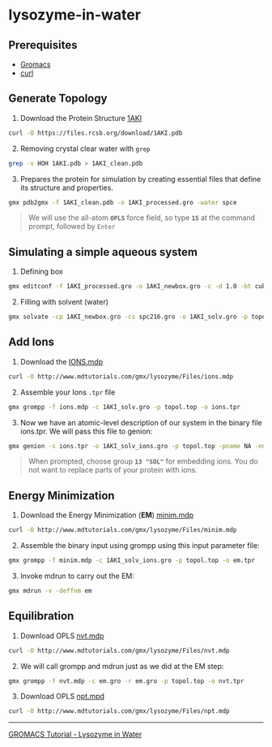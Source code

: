 # lysozyme-in-water

## Prerequisites
- [Gromacs](https://www.gromacs.org/)
- [curl](0https://curl.se/)

## Generate Topology
1. Download the Protein Structure [1AKI](https://www.rcsb.org/structure/1aki)
```bash
curl -O https://files.rcsb.org/download/1AKI.pdb
```
2. Removing crystal clear water with `grep`
```bash
grep -v HOH 1AKI.pdb > 1AKI_clean.pdb
```
3. Prepares the protein for simulation by creating essential files that define its structure and properties.
```bash
gmx pdb2gmx -f 1AKI_clean.pdb -o 1AKI_processed.gro -water spce
```
> We will use the all-atom **`OPLS`** force field, so type **`15`** at the command prompt, followed by `Enter`


## Simulating a simple aqueous system

1. Defining box
```bash
gmx editconf -f 1AKI_processed.gro -o 1AKI_newbox.gro -c -d 1.0 -bt cubic
```

2. Filling with solvent (water)
```bash
gmx solvate -cp 1AKI_newbox.gro -cs spc216.gro -o 1AKI_solv.gro -p topol.top
```


## Add Ions
1. Download the [IONS.mdp](http://www.mdtutorials.com/gmx/lysozyme/Files/ions.mdp)
```bash
curl -O http://www.mdtutorials.com/gmx/lysozyme/Files/ions.mdp
```

2. Assemble your Ions `.tpr` file
```bash
gmx grompp -f ions.mdp -c 1AKI_solv.gro -p topol.top -o ions.tpr
```

3. Now we have an atomic-level description of our system in the binary file ions.tpr. We will pass this file to genion:
```bash
gmx genion -s ions.tpr -o 1AKI_solv_ions.gro -p topol.top -pname NA -nname CL -neutral
```
> When prompted, choose group **`13 "SOL"`** for embedding ions. You do not want to replace parts of your protein with ions.


## Energy Minimization
1. Download the Energy Minimization (**EM**) [minim.mdp](http://www.mdtutorials.com/gmx/lysozyme/Files/minim.mdp)
```bash
curl -O http://www.mdtutorials.com/gmx/lysozyme/Files/minim.mdp
```

2. Assemble the binary input using grompp using this input parameter file:
```bash
gmx grompp -f minim.mdp -c 1AKI_solv_ions.gro -p topol.top -o em.tpr
```

3. Invoke mdrun to carry out the EM:
```bash
gmx mdrun -v -deffnm em
```

<!-- Review if its needed -->
<!-- 4. Let's do a bit of analysis. The em.edr file contains all of the energy terms that GROMACS collects during EM. You can analyze any .edr file using the GROMACS energy module:

```bash
gmx energy -f em.edr -o potential.xvg
``` -->


## Equilibration

1. Download OPLS [nvt.mdp](http://www.mdtutorials.com/gmx/lysozyme/Files/nvt.mdp)
```bash
curl -O http://www.mdtutorials.com/gmx/lysozyme/Files/nvt.mdp
```

2. We will call grompp and mdrun just as we did at the EM step:
```bash
gmx grompp -f nvt.mdp -c em.gro -r em.gro -p topol.top -o nvt.tpr
```

<!-- Review if its needed -->
<!--
```bash
gmx mdrun -deffnm nvt
```
-->
<!-- 4. Analyze the temperature progression, again using energy: -->
<!--
```bash
gmx energy -f nvt.edr -o temperature.xvg
```
-->

3. Download OPLS [npt.mpd](http://www.mdtutorials.com/gmx/lysozyme/Files/npt.mdp)
```bash
curl -O http://www.mdtutorials.com/gmx/lysozyme/Files/npt.mdp
```

___
[GROMACS Tutorial - Lysozyme in Water](http://www.mdtutorials.com/gmx/lysozyme/index.html)
